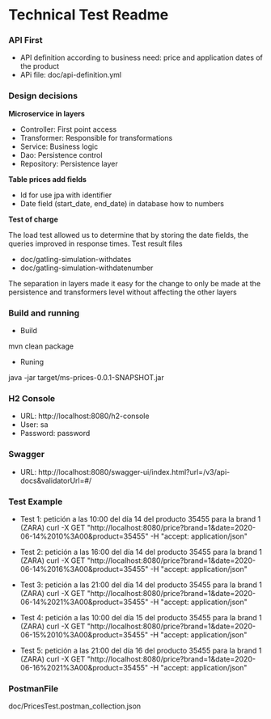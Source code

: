 # Technical Test Readme 

### API First

* API definition according to business need: price and application dates of the product 
* APi file: doc/api-definition.yml

### Design decisions

**Microservice in layers**
* Controller: First point access
* Transformer: Responsible for transformations
* Service: Business logic
* Dao: Persistence control
* Repository: Persistence layer

**Table prices add fields**
* Id for use jpa with identifier
* Date field (start_date, end_date) in database how to numbers

**Test of charge**

The load test allowed us to determine that by storing the date fields, the queries improved in response times.
Test result files
* doc/gatling-simulation-withdates
* doc/gatling-simulation-withdatenumber

The separation in layers made it easy for the change to only be made at the persistence and transformers level without affecting the other layers

### Build and running
* Build

mvn clean package

* Runing

java -jar target/ms-prices-0.0.1-SNAPSHOT.jar

### H2 Console
* URL: http://localhost:8080/h2-console
* User: sa
* Password: password 

### Swagger
* URL: http://localhost:8080/swagger-ui/index.html?url=/v3/api-docs&validatorUrl=#/

### Test Example
- Test 1: petición a las 10:00 del día 14 del producto 35455   para la brand 1 (ZARA)
curl -X GET "http://localhost:8080/price?brand=1&date=2020-06-14%2010%3A00&product=35455" -H "accept: application/json"

- Test 2: petición a las 16:00 del día 14 del producto 35455   para la brand 1 (ZARA)
curl -X GET "http://localhost:8080/price?brand=1&date=2020-06-14%2016%3A00&product=35455" -H "accept: application/json"

- Test 3: petición a las 21:00 del día 14 del producto 35455   para la brand 1 (ZARA)
curl -X GET "http://localhost:8080/price?brand=1&date=2020-06-14%2021%3A00&product=35455" -H "accept: application/json"

- Test 4: petición a las 10:00 del día 15 del producto 35455   para la brand 1 (ZARA)
curl -X GET "http://localhost:8080/price?brand=1&date=2020-06-15%2010%3A00&product=35455" -H "accept: application/json"

- Test 5: petición a las 21:00 del día 16 del producto 35455   para la brand 1 (ZARA)
curl -X GET "http://localhost:8080/price?brand=1&date=2020-06-16%2021%3A00&product=35455" -H "accept: application/json"

### PostmanFile
doc/PricesTest.postman_collection.json
